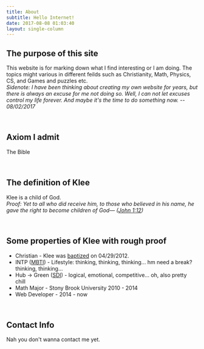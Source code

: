 ```yaml
---
title: About
subtitle: Hello Internet!
date: 2017-08-08 01:03:40
layout: single-column
---
```

<div class="purpose"><h2>The purpose of this site</h2><p id="interested-tops" class="size_19"> This website is for marking down what I find interesting or I am doing. The topics might various in different feilds such as Christianity, Math, Physics, CS, and Games and puzzles etc.<br/><em class="sidenote note-color size_17">Sidenote: I have been thinking about creating my own website for years, but there is always an excuse for me not doing so. Well, I can not let excuses control my life forever. And maybe it's the time to do something now. -- 08/02/2017</em></p></div><br/>
<div class="axiom"><h2>Axiom I admit</h2><p class="size_19">The Bible <span class="glyphicon glyphicon-heart" aria-hidden="true"></span></p></div><br/>
<div class="definition"><h2>The definition of Klee</h2><p class="size_19">Klee is a child of God.<br/><em class="proof note-color	 size_17">Proof: Yet to all who did receive him, to those who believed in his name, he gave the right to become children of God— (<a href="https://www.bible.com/bible/111/JHN.1.12" target="_blank">John 1:12</a>)</em></p></div><br/>
<div class="properties"><h2>Some properties of Klee with rough proof</h2><ul class="size_19"><li>Christian - <span class="note-color">Klee was <a href="https://www.bible.com/bible/111/ACT.2.38" target="_blank">baptized</a> on 04/29/2012.</span></li><li>INTP (<a href="https://en.wikipedia.org/wiki/INTP" target="_blank">MBTI</a>) - <span class="note-color">Lifestyle: thinking, thinking, thinking... hm need a break? thinking, thinking...</span></li><li>Hub -> Green (<a href="https://totalsdi.com/assessments/the-power-of-the-sdi/" target="_blank">SDI</a>) - <span class="note-color">logical, emotional, competitive... oh, also pretty chill</span></li><li>Math Major - <span class="note-color">Stony Brook University 2010 - 2014</span></li><li>Web Developer - <span class="note-color">2014 - now</span></li></ul></div><br/>
<div class="contact"><h2>Contact Info</h2><p class="size_19">Nah you don't wanna contact me yet.</p></div>
<br/>